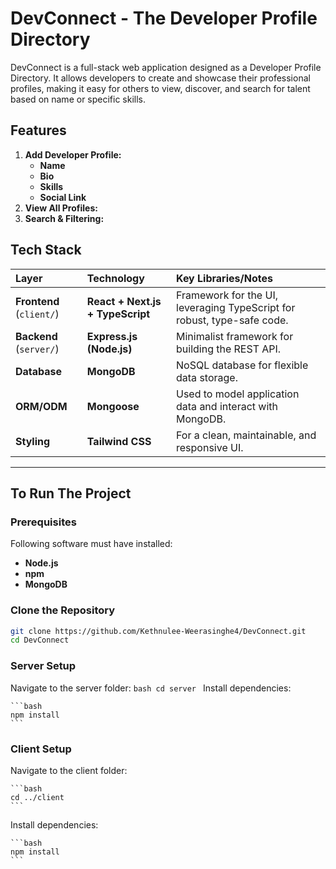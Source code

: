 # DevConnect - The Developer Profile Directory

DevConnect is a full-stack web application designed as a Developer Profile Directory. It allows developers to create and showcase their professional profiles, 
making it easy for others to view, discover, and search for talent based on name or specific skills.

## Features

1.  **Add Developer Profile:**
      * **Name**
      * **Bio**
      * **Skills**
      * **Social Link** 
2.  **View All Profiles:** 
3.  **Search & Filtering:**
   
## Tech Stack

| Layer | Technology | Key Libraries/Notes |
| :--- | :--- | :--- |
| **Frontend** (`client/`) | **React + Next.js + TypeScript** | Framework for the UI, leveraging TypeScript for robust, type-safe code. |
| **Backend** (`server/`) | **Express.js (Node.js)** | Minimalist framework for building the REST API. |
| **Database** | **MongoDB** | NoSQL database for flexible data storage. |
| **ORM/ODM** | **Mongoose** | Used to model application data and interact with MongoDB. |
| **Styling** | **Tailwind CSS** | For a clean, maintainable, and responsive UI. |

-----

## To Run The Project

### Prerequisites

Following software must have installed:

  * **Node.js**
  * **npm** 
  * **MongoDB**

### Clone the Repository

```bash
git clone https://github.com/Kethnulee-Weerasinghe4/DevConnect.git
cd DevConnect
```

### Server Setup

Navigate to the server folder:
    ```bash
    cd server
    ```
Install dependencies:

    ```bash
    npm install 
    ```

### Client Setup

Navigate to the client folder:

    ```bash
    cd ../client
    ```
Install dependencies:

    ```bash
    npm install 
    ```
    
